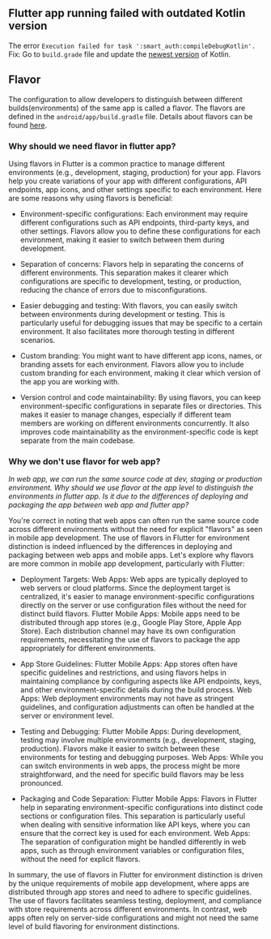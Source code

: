 ## Flutter app running failed with outdated Kotlin version

The error `Execution failed for task ':smart_auth:compileDebugKotlin'.`
Fix: Go to `build.grade` file and update the [newest version](https://kotlinlang.org/docs/releases.html#release-details) of Kotlin.

## Flavor

The configuration to allow developers to distinguish between different builds(environments) of the same app is called a flavor. The flavors are defined in the `android/app/build.gradle` file. Details about flavors can be found [here](https://docs.flutter.dev/deployment/flavors).

### Why should we need flavor in flutter app?

Using flavors in Flutter is a common practice to manage different environments (e.g., development, staging, production) for your app. Flavors help you create variations of your app with different configurations, API endpoints, app icons, and other settings specific to each environment. Here are some reasons why using flavors is beneficial:

- Environment-specific configurations: Each environment may require different configurations such as API endpoints, third-party keys, and other settings. Flavors allow you to define these configurations for each environment, making it easier to switch between them during development.

- Separation of concerns: Flavors help in separating the concerns of different environments. This separation makes it clearer which configurations are specific to development, testing, or production, reducing the chance of errors due to misconfigurations.

- Easier debugging and testing: With flavors, you can easily switch between environments during development or testing. This is particularly useful for debugging issues that may be specific to a certain environment. It also facilitates more thorough testing in different scenarios.

- Custom branding: You might want to have different app icons, names, or branding assets for each environment. Flavors allow you to include custom branding for each environment, making it clear which version of the app you are working with.

- Version control and code maintainability: By using flavors, you can keep environment-specific configurations in separate files or directories. This makes it easier to manage changes, especially if different team members are working on different environments concurrently. It also improves code maintainability as the environment-specific code is kept separate from the main codebase.

### Why we don't use flavor for web app?

_In web app, we can run the same source code at dev, staging or production environment. Why should we use flavor at the app level to distinguish the environments in flutter app. Is it due to the differences of deploying and packaging the app between web app and flutter app?_

You're correct in noting that web apps can often run the same source code across different environments without the need for explicit "flavors" as seen in mobile app development. The use of flavors in Flutter for environment distinction is indeed influenced by the differences in deploying and packaging between web apps and mobile apps. Let's explore why flavors are more common in mobile app development, particularly with Flutter:

- Deployment Targets:
  Web Apps: Web apps are typically deployed to web servers or cloud platforms. Since the deployment target is centralized, it's easier to manage environment-specific configurations directly on the server or use configuration files without the need for distinct build flavors.
  Flutter Mobile Apps: Mobile apps need to be distributed through app stores (e.g., Google Play Store, Apple App Store). Each distribution channel may have its own configuration requirements, necessitating the use of flavors to package the app appropriately for different environments.

- App Store Guidelines:
  Flutter Mobile Apps: App stores often have specific guidelines and restrictions, and using flavors helps in maintaining compliance by configuring aspects like API endpoints, keys, and other environment-specific details during the build process.
  Web Apps: Web deployment environments may not have as stringent guidelines, and configuration adjustments can often be handled at the server or environment level.

- Testing and Debugging:
  Flutter Mobile Apps: During development, testing may involve multiple environments (e.g., development, staging, production). Flavors make it easier to switch between these environments for testing and debugging purposes.
  Web Apps: While you can switch environments in web apps, the process might be more straightforward, and the need for specific build flavors may be less pronounced.

- Packaging and Code Separation:
  Flutter Mobile Apps: Flavors in Flutter help in separating environment-specific configurations into distinct code sections or configuration files. This separation is particularly useful when dealing with sensitive information like API keys, where you can ensure that the correct key is used for each environment.
  Web Apps: The separation of configuration might be handled differently in web apps, such as through environment variables or configuration files, without the need for explicit flavors.

In summary, the use of flavors in Flutter for environment distinction is driven by the unique requirements of mobile app development, where apps are distributed through app stores and need to adhere to specific guidelines. The use of flavors facilitates seamless testing, deployment, and compliance with store requirements across different environments. In contrast, web apps often rely on server-side configurations and might not need the same level of build flavoring for environment distinctions.
